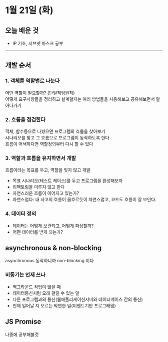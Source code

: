 # 1월 21일 (화)

## 오늘 배운 것

- IP 기초, 서브넷 마스크 공부

---

## 개발 순서

### 1. 객체를 역할별로 나눈다

어떤 역할이 필요할까? (단일책임원칙)  
어떻게 요구사항들을 정리하고 설계할지는 여러 방법들을 사용해보고 공유해보면서 알아나가기

### 2. 흐름을 점검한다

객체, 함수등으로 나눴으면 프로그램의 흐름을 찾아보기  
시나리오를 찾고 그 흐름으로 프로그램이 동작하도록 한다  
흐름이 어색하다면 역할정의부터 다시 할 수 있다  

### 3. 역할과 흐름을 유지하면서 개발

흐름이라는 목표를 두고, 역할을 잊지 않고 개발

- 목표 시나리오(테스트 케이스)를 두고 프로그램을 완성해보자
- 리팩토링을 미루지 않고 한다
- 자연스러운 흐름이 이어지고 있는가?  
- 자연스럽다: 내 사고의 흐름이 물흐르듯이 자연스럽고, 코드도 흐름이 잘 보인다.

### 4. 데이터 정의

- 데이터는 어떻게 보관되고, 어떻게 파싱할까?
- 어떤 데이터를 받게 되는가?

## asynchronous & non-blocking

asynchronous 동작하니까 non-blocking 이다

### 비동기는 언제 쓰나

- 백그라운드 작업이 많을 때
- 데이터통신처럼 오래 걸릴 수 있는 일
- 다른 프로그램과의 통신(웹애플리케이션서버와 데이터베이스 간의 통신)
- 언제 일어날 지 모르는 막연한 일(이벤트기반 프로그래밍)

## JS Promise

나중에 공부해볼것